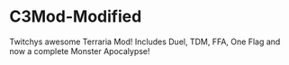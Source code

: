 C3Mod-Modified
==============

Twitchys awesome Terraria Mod! Includes Duel, TDM, FFA, One Flag and now a complete Monster Apocalypse!
